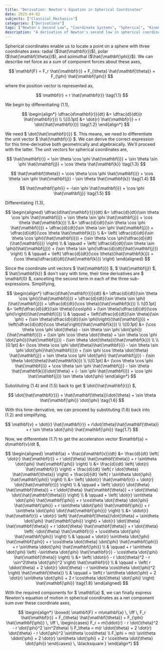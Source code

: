 ```yaml
---
title: "Derivation: Newton's Equation in Spherical Coordinates"
date: 2025-04-02
subjects: ["Classical Mechanics"] 
categories: ["Derivations"] 
tags: ["Newton's Second Law", "Coordinate Systems", "Spherical", "Kinematics"]
description: "A derivation of Newton's second law in spherical coordinates."
---
```


Spherical coordinates enable us to locate a point on a sphere with three coordinates axes: radial ($\hat{\mathbf{r}}$), polar ($\hat{\mathbf{\theta}}$), and azimuthal ($\hat{\mathbf{\phi}}$). We can describe net force as a sum of component forces about these axes,

$$
\mathbf{F} = F_r \hat{\mathbf{r}} + F_{\theta} \hat{\mathbf{\theta}} + F_{\phi} \hat{\mathbf{\phi}}
$$

where the position vector is represented as,

$$
\mathbf{r} = r \hat{\mathbf{r}} \tag{1.1}
$$

We begin by differentiating $(1.1)$,

$$
\begin{align*}
\dfrac{d\mathbf{r}}{dt} &= \dfrac{d}{dt}(r \hat{\mathbf{r}}) \\ \\[0.1pt]
&= \dot{r} \hat{\mathbf{r}} + r \dot{\hat{\mathbf{r}}} \tag{1.2}
\end{align*}
$$

We need $ \dot{\hat{\mathbf{r}}} $. This means, we need to differentiate the unit vector $ \hat{\mathbf{r}} $. We can derive the correct expression for this time-derivative both geometrically and algebraically. We'll proceed with the latter. The unit vectors for spherical coordinates are,

$$
\hat{\mathbf{r}} = \sin \theta \cos \phi \hat{\mathbf{i}} + \sin \theta \sin \phi \hat{\mathbf{j}} + \cos \theta \hat{\mathbf{k}} \tag{1.3}
$$

$$
\hat{\mathbf{\theta}} = \cos \theta \cos \phi \hat{\mathbf{i}} + \cos \theta \sin \phi \hat{\mathbf{j}} - \sin \theta \hat{\mathbf{k}} \tag{1.4}
$$

$$
\hat{\mathbf{\phi}} = -\sin \phi \hat{\mathbf{i}} + \cos \phi \hat{\mathbf{j}} \tag{1.5}
$$

Differentiating $(1.3)$,

$$
\begin{aligned}
  \dfrac{d\hat{\mathbf{r}}}{dt} 
  &= \dfrac{d}{dt}(\sin \theta \cos \phi \hat{\mathbf{i}} + \sin \theta \sin \phi \hat{\mathbf{j}} + \cos \theta \hat{\mathbf{k}}) \\ 
  &= \dfrac{d}{dt}(\sin \theta \cos \phi \hat{\mathbf{i}}) + \dfrac{d}{dt}(\sin \theta \sin \phi \hat{\mathbf{j}}) + \dfrac{d}{dt}(\cos \theta \hat{\mathbf{k}}) \\ 
  &= \left( \dfrac{d}{dt}(\sin \theta \cos \phi)(\hat{\mathbf{i}}) + (\sin \theta \cos \phi)\dfrac{d}{dt}(\hat{\mathbf{i}}) \right) \\ 
  & \qquad + \left( \dfrac{d}{dt}(\sin \theta \sin \phi)(\hat{\mathbf{j}}) + (\sin \theta \sin \phi)\dfrac{d}{dt}(\hat{\mathbf{j}}) \right) \\ 
  & \qquad + \left( \dfrac{d}{dt}(\cos \theta)(\hat{\mathbf{k}}) + (\cos \theta)\dfrac{d}{dt}(\hat{\mathbf{k}}) \right) 
\end{aligned}
$$

Since the coordinate unit vectors $ \hat{\mathbf{i}} $, $ \hat{\mathbf{j}} $, $ \hat{\mathbf{k}} $ don't vary with time, their time derivatives are $ \mathbf{0} $, cancelling the second term in each of the three sub-expressions. Simplifying,

$$
\begin{align*}
    \dfrac{d\hat{\mathbf{r}}}{dt} &= \dfrac{d}{dt}(\sin \theta \cos \phi)(\hat{\mathbf{i}}) + \dfrac{d}{dt}(\sin \theta \sin \phi)(\hat{\mathbf{j}}) + \dfrac{d}{dt}(\cos \theta)(\hat{\mathbf{k}}) \\ \\[0.1pt]
    &= \left(\dfrac{d}{dt}(\sin \theta)(\cos\phi) + (\sin \theta)\dfrac{d}{dt}(\cos \phi)\right)(\hat{\mathbf{i}}) \\
    & \qquad + \left(\dfrac{d}{dt}(\sin \theta)(\sin \phi) + (\sin \theta)\dfrac{d}{dt}(\sin \phi)\right)(\hat{\mathbf{j}}) + \left(\dfrac{d}{dt}(\cos \theta)\right)(\hat{\mathbf{k}}) \\ \\[0.1pt]
    &= (\cos \theta \cos \phi \dot{\theta} - \sin \theta \sin \phi \dot{\phi})(\hat{\mathbf{i}}) + (\sin \phi \cos \theta \dot{\theta} + \sin \theta \cos \phi \dot{\phi})(\hat{\mathbf{j}}) - (\sin \theta \dot{\theta})(\hat{\mathbf{k}}) \\ \\[0.1pt]
    &= (\cos \theta \cos \phi \dot{\theta}\hat{\mathbf{i}} - \sin \theta \sin \phi \dot{\phi}\hat{\mathbf{i}}) + (\sin \phi \cos \theta \dot{\theta} \hat{\mathbf{j}} + \sin \theta \cos \phi \dot{\phi} \hat{\mathbf{j}}) - (\sin \theta \dot{\theta}\hat{\mathbf{k}}) \\ \\[0.1pt]
    &= (\cos \theta \cos \phi \hat{\mathbf{i}} + \cos \theta \sin \phi \hat{\mathbf{j}} - \sin \theta \hat{\mathbf{k}})\dot{\theta} + (- \sin \phi \hat{\mathbf{i}} + \cos \phi \hat{\mathbf{j}}) \sin \theta \dot{\phi}
\end{align*}
$$

Substituting $(1.4)$ and $(1.5)$ back to get $ \dot{\hat{\mathbf{r}}} $,

$$
\dot{\hat{\mathbf{r}}} = \hat{\mathbf{\theta}}\dot{\theta} + \sin \theta \hat{\mathbf{\phi}} \dot{\phi} \tag{1.6}
$$

With this time-derivative, we can proceed by substituting $(1.6)$ back into $(1.2)$ and simplifying,

$$
\mathbf{v} = \dot{r} \hat{\mathbf{r}} + r\dot{\theta}\hat{\mathbf{\theta}} + r \sin \theta \dot{\phi} \hat{\mathbf{\phi}} \tag{1.7}
$$

Now, we differentiate $(1.7)$ to get the acceleration vector $\mathbf{a} = d\mathbf{v}/dt $,

$$
\begin{aligned} 
  \mathbf{a} = \frac{d\mathbf{v}}{dt} 
  &= \frac{d}{dt} \left( \dot{r} \hat{\mathbf{r}} + r \dot{\theta} \hat{\mathbf{\theta}} + r \sin\theta \dot{\phi} \hat{\mathbf{\phi}} \right) \\ 
  &= \frac{d}{dt} \left( \dot{r} \hat{\mathbf{r}} \right) + \frac{d}{dt} \left( r \dot{\theta} \hat{\mathbf{\theta}} \right) + \frac{d}{dt} \left( r \sin\theta \dot{\phi} \hat{\mathbf{\phi}} \right) \\ 
  &= \left( \ddot{r} \hat{\mathbf{r}} + \dot{r} \dot{\hat{\mathbf{r}}} \right) \\ 
  & \qquad + \left( \dot{r} \dot{\theta} \hat{\mathbf{\theta}} + r \ddot{\theta} \hat{\mathbf{\theta}} + r \dot{\theta} \dot{\hat{\mathbf{\theta}}} \right) \\ 
  & \qquad + \left( \dot{r} \sin\theta \dot{\phi} \hat{\mathbf{\phi}} + r \cos\theta \dot{\theta} \dot{\phi} \hat{\mathbf{\phi}} + r \sin\theta \ddot{\phi} \hat{\mathbf{\phi}} + r \sin\theta \dot{\phi} \dot{\hat{\mathbf{\phi}}} \right) \\ 
  &= \ddot{r} \hat{\mathbf{r}} 
    + \dot{r} \left( \hat{\mathbf{\theta}}\dot{\theta} + \sin\theta \dot{\phi} \hat{\mathbf{\phi}} \right) 
    + \dot{r} \dot{\theta} \hat{\mathbf{\theta}} + r \ddot{\theta} \hat{\mathbf{\theta}} 
    + r \dot{\theta} \left( -\dot{\theta} \hat{\mathbf{r}} + \cos\theta \dot{\phi} \hat{\mathbf{\phi}} \right) \\
    & \qquad + \dot{r} \sin\theta \dot{\phi} \hat{\mathbf{\phi}} + r \cos\theta \dot{\theta} \dot{\phi} \hat{\mathbf{\phi}} + r \sin\theta \ddot{\phi} \hat{\mathbf{\phi}} \\
    & \qquad + r \sin\theta \dot{\phi} \left( -\sin\theta \dot{\phi} \hat{\mathbf{r}} - \cos\theta \dot{\phi} \hat{\mathbf{\theta}} \right) \\ 
    &= \left( \ddot{r} - r \dot{\theta}^2 - r \sin^2\theta \dot{\phi}^2 \right) \hat{\mathbf{r}} \\ 
    & \qquad + \left( r \ddot{\theta} + 2 \dot{r} \dot{\theta} - r \sin\theta \cos\theta \dot{\phi}^2 \right) \hat{\mathbf{\theta}} \\ 
    & \qquad + \left( r \sin\theta \ddot{\phi} + 2 \dot{r} \sin\theta \dot{\phi} + 2 r \cos\theta \dot{\theta} \dot{\phi} \right) \hat{\mathbf{\phi}} \tag{1.8}
\end{aligned}
$$

With the required components for $ \mathbf{a} $, we can finally express Newton's equation of motion in spherical coordinates as a net component sum over these coordinate axes,

$$
\begin{align*}
\boxed{
\mathbf{F} = m\mathbf{a} \, \iff \, F_r \hat{\mathbf{r}} + F_{\theta} \hat{\mathbf{\theta}} + F_{\phi} \hat{\mathbf{\phi}} \, \iff
\,
  \begin{cases}
      F_r = m(\ddot{r} - r \dot{\theta}^2 - r \dot{\phi}^2 \sin^2\theta) \\
      F_\theta = m(r \ddot{\theta} + 2 \dot{r} \dot{\theta} - r \dot{\phi}^2 \sin\theta \cos\theta) \\
      F_\phi = m(r \sin\theta \ddot{\phi} + 2 \dot{r} \sin\theta \dot{\phi} + 2 r \cos\theta \dot{\theta} \dot{\phi}) 
  \end{cases}
\, \blacksquare
}
\end{align*}
$$